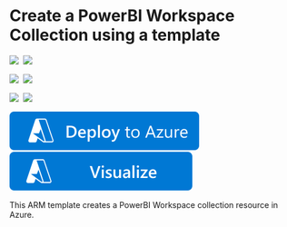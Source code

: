 # Create a PowerBI Workspace Collection using a template

<IMG SRC="https://azurequickstartsservice.blob.core.windows.net/badges/101-powerbi-workspace-create/PublicLastTestDate.svg" />&nbsp;
<IMG SRC="https://azurequickstartsservice.blob.core.windows.net/badges/101-powerbi-workspace-create/PublicDeployment.svg" />&nbsp;

<IMG SRC="https://azurequickstartsservice.blob.core.windows.net/badges/101-powerbi-workspace-create/FairfaxLastTestDate.svg" />&nbsp;
<IMG SRC="https://azurequickstartsservice.blob.core.windows.net/badges/101-powerbi-workspace-create/FairfaxDeployment.svg" />&nbsp;

<IMG SRC="https://azurequickstartsservice.blob.core.windows.net/badges/101-powerbi-workspace-create/BestPracticeResult.svg" />&nbsp;
<IMG SRC="https://azurequickstartsservice.blob.core.windows.net/badges/101-powerbi-workspace-create/CredScanResult.svg" />&nbsp;

<a href="https://portal.azure.com/#create/Microsoft.Template/uri/https%3A%2F%2Fraw.githubusercontent.com%2Fazure%2Fazure-quickstart-templates%2Fmaster%2F101-powerbi-workspace-create%2Fazuredeploy.json" target="_blank">
    <img src="https://raw.githubusercontent.com/Azure/azure-quickstart-templates/master/1-CONTRIBUTION-GUIDE/images/deploytoazure.svg"/>
</a>
<a href="http://armviz.io/#/?load=https%3A%2F%2Fraw.githubusercontent.com%2FAzure%2Fazure-quickstart-templates%2Fmaster%2F101-powerbi-workspace-create%2Fazuredeploy.json" target="_blank">
    <img src="https://raw.githubusercontent.com/Azure/azure-quickstart-templates/master/1-CONTRIBUTION-GUIDE/images/visualizebutton.svg"/>
</a>

This ARM template creates a PowerBI Workspace collection resource in Azure.

